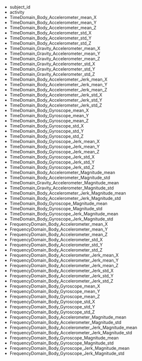 - subject_id
- activity
- TimeDomain_Body_Accelerometer_mean_X
- TimeDomain_Body_Accelerometer_mean_Y
- TimeDomain_Body_Accelerometer_mean_Z
- TimeDomain_Body_Accelerometer_std_X
- TimeDomain_Body_Accelerometer_std_Y
- TimeDomain_Body_Accelerometer_std_Z
- TimeDomain_Gravity_Accelerometer_mean_X
- TimeDomain_Gravity_Accelerometer_mean_Y
- TimeDomain_Gravity_Accelerometer_mean_Z
- TimeDomain_Gravity_Accelerometer_std_X
- TimeDomain_Gravity_Accelerometer_std_Y
- TimeDomain_Gravity_Accelerometer_std_Z
- TimeDomain_Body_Accelerometer_Jerk_mean_X
- TimeDomain_Body_Accelerometer_Jerk_mean_Y
- TimeDomain_Body_Accelerometer_Jerk_mean_Z
- TimeDomain_Body_Accelerometer_Jerk_std_X
- TimeDomain_Body_Accelerometer_Jerk_std_Y
- TimeDomain_Body_Accelerometer_Jerk_std_Z
- TimeDomain_Body_Gyroscope_mean_X
- TimeDomain_Body_Gyroscope_mean_Y
- TimeDomain_Body_Gyroscope_mean_Z
- TimeDomain_Body_Gyroscope_std_X
- TimeDomain_Body_Gyroscope_std_Y
- TimeDomain_Body_Gyroscope_std_Z
- TimeDomain_Body_Gyroscope_Jerk_mean_X
- TimeDomain_Body_Gyroscope_Jerk_mean_Y
- TimeDomain_Body_Gyroscope_Jerk_mean_Z
- TimeDomain_Body_Gyroscope_Jerk_std_X
- TimeDomain_Body_Gyroscope_Jerk_std_Y
- TimeDomain_Body_Gyroscope_Jerk_std_Z
- TimeDomain_Body_Accelerometer_Magnitude_mean
- TimeDomain_Body_Accelerometer_Magnitude_std
- TimeDomain_Gravity_Accelerometer_Magnitude_mean
- TimeDomain_Gravity_Accelerometer_Magnitude_std
- TimeDomain_Body_Accelerometer_Jerk_Magnitude_mean
- TimeDomain_Body_Accelerometer_Jerk_Magnitude_std
- TimeDomain_Body_Gyroscope_Magnitude_mean
- TimeDomain_Body_Gyroscope_Magnitude_std
- TimeDomain_Body_Gyroscope_Jerk_Magnitude_mean
- TimeDomain_Body_Gyroscope_Jerk_Magnitude_std
- FrequencyDomain_Body_Accelerometer_mean_X
- FrequencyDomain_Body_Accelerometer_mean_Y
- FrequencyDomain_Body_Accelerometer_mean_Z
- FrequencyDomain_Body_Accelerometer_std_X
- FrequencyDomain_Body_Accelerometer_std_Y
- FrequencyDomain_Body_Accelerometer_std_Z
- FrequencyDomain_Body_Accelerometer_Jerk_mean_X
- FrequencyDomain_Body_Accelerometer_Jerk_mean_Y
- FrequencyDomain_Body_Accelerometer_Jerk_mean_Z
- FrequencyDomain_Body_Accelerometer_Jerk_std_X
- FrequencyDomain_Body_Accelerometer_Jerk_std_Y
- FrequencyDomain_Body_Accelerometer_Jerk_std_Z
- FrequencyDomain_Body_Gyroscope_mean_X
- FrequencyDomain_Body_Gyroscope_mean_Y
- FrequencyDomain_Body_Gyroscope_mean_Z
- FrequencyDomain_Body_Gyroscope_std_X
- FrequencyDomain_Body_Gyroscope_std_Y
- FrequencyDomain_Body_Gyroscope_std_Z
- FrequencyDomain_Body_Accelerometer_Magnitude_mean
- FrequencyDomain_Body_Accelerometer_Magnitude_std
- FrequencyDomain_Body_Accelerometer_Jerk_Magnitude_mean
- FrequencyDomain_Body_Accelerometer_Jerk_Magnitude_std
- FrequencyDomain_Body_Gyroscope_Magnitude_mean
- FrequencyDomain_Body_Gyroscope_Magnitude_std
- FrequencyDomain_Body_Gyroscope_Jerk_Magnitude_mean
- FrequencyDomain_Body_Gyroscope_Jerk_Magnitude_std
